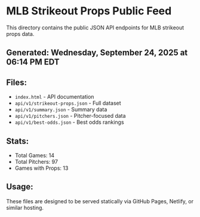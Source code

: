 # MLB Strikeout Props Public Feed

This directory contains the public JSON API endpoints for MLB strikeout props data.

## Generated: Wednesday, September 24, 2025 at 06:14 PM EDT

## Files:
- `index.html` - API documentation
- `api/v1/strikeout-props.json` - Full dataset
- `api/v1/summary.json` - Summary data
- `api/v1/pitchers.json` - Pitcher-focused data  
- `api/v1/best-odds.json` - Best odds rankings

## Stats:
- Total Games: 14
- Total Pitchers: 97
- Games with Props: 13

## Usage:
These files are designed to be served statically via GitHub Pages, Netlify, or similar hosting.
